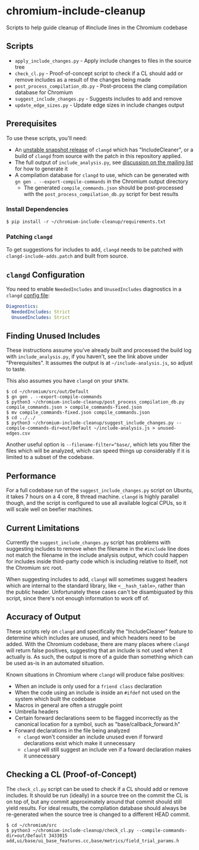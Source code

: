 # chromium-include-cleanup
Scripts to help guide cleanup of #include lines in the Chromium codebase

## Scripts

* `apply_include_changes.py` - Apply include changes to files in the source
  tree
* `check_cl.py` - Proof-of-concept script to check if a CL should add or
  remove includes as a result of the changes being made
* `post_process_compilation_db.py` - Post-process the clang compilation
  database for Chromium
* `suggest_include_changes.py` - Suggests includes to add and remove
* `update_edge_sizes.py` - Update edge sizes in include changes output

## Prerequisites

To use these scripts, you'll need:

* An [unstable snapshot release][clangd-releases] of `clangd` which has
  "IncludeCleaner", or a build of `clangd` from source with the patch in
  this repository applied.
* The full output of `include_analysis.py`, see
  [discussion on the mailing list][include-analysis] for how to generate it
* A compilation database for `clangd` to use, which can be generated with
  `gn gen . --export-compile-commands` in the Chromium output directory
  * The generated `compile_commands.json` should be post-processed with
    the `post_process_compilation_db.py` script for best results

### Install Dependencies

```
$ pip install -r ~/chromium-include-cleanup/requirements.txt
```

### Patching `clangd`

To get suggestions for includes to add, `clangd` needs to be patched with
`clangd-include-adds.patch` and built from source.

## `clangd` Configuration

You need to enable `NeededIncludes` and `UnusedIncludes` diagnostics in a
`clangd` [config file][clangd-config]:

```yaml
Diagnostics:
  NeededIncludes: Strict
  UnusedIncludes: Strict
```

## Finding Unused Includes

These instructions assume you've already built and processed the build
log with `include_analysis.py`, if you haven't, see the link above under
"Prerequisites". It assumes the output is at `~/include-analysis.js`, so
adjust to taste.

This also assumes you have `clangd` on your `$PATH`.

```shell
$ cd ~/chromium/src/out/Default
$ gn gen . --export-compile-commands
$ python3 ~/chromium-include-cleanup/post_process_compilation_db.py compile_commands.json > compile_commands-fixed.json
$ mv compile_commands-fixed.json compile_commands.json
$ cd ../../
$ python3 ~/chromium-include-cleanup/suggest_include_changes.py --compile-commands-dir=out/Default ~/include-analysis.js > unused-edges.csv
```

Another useful option is `--filename-filter=^base/`, which lets you filter the
files which will be analyzed, which can speed things up considerably if it is
limited to a subset of the codebase.

## Performance

For a full codebase run of the `suggest_include_changes.py` script on Ubuntu,
it takes 7 hours on a 4 core, 8 thread machine. `clangd` is highly parallel
though, and the script is configured to use all available logical CPUs, so it
will scale well on beefier machines.

## Current Limitations

Currently the `suggest_include_changes.py` script has problems with suggesting
includes to remove when the filename in the `#include` line does not match the
filename in the include analysis output, which could happen for includes
inside third-party code which is including relative to itself, not the
Chromium src root.

When suggesting includes to add, `clangd` will sometimes suggest headers which
are internal to the standard library, like `<__hash_table>`, rather than the
public header. Unfortunately these cases can't be disambiguated by this script,
since there's not enough information to work off of.

## Accuracy of Output

These scripts rely on `clangd` and specifically the "IncludeCleaner" feature
to determine which includes are unused, and which headers need to be added.
With the Chromium codebase, there are many places where `clangd` will return
false positives, suggesting that an include is not used when it actually is.
As such, the output is more of a guide than something which can be used as-is
in an automated situation.

Known situations in Chromium where `clangd` will produce false positives:

* When an include is only used for a `friend class` declaration
* When the code using an include is inside an `#ifdef` not used on the system
  which built the codebase
* Macros in general are often a struggle point
* Umbrella headers
* Certain forward declarations seem to be flagged incorrectly as the canonical
  location for a symbol, such as "base/callback_forward.h"
* Forward declarations in the file being analyzed
  * `clangd` won't consider an include unused even if forward declarations
    exist which make it unnecessary
  * `clangd` will still suggest an include ven if a foward declaration makes it
    unnecessary

## Checking a CL (Proof-of-Concept)

The `check_cl.py` script can be used to check if a CL should add or remove
includes. It should be run (ideally) in a source tree on the commit the CL is
on top of, but any commit approximately around that commit should still yield
results. For ideal results, the compilation database should always be
re-generated when the source tree is changed to a different HEAD commit.

```
$ cd ~/chromium/src
$ python3 ~/chromium-include-cleanup/check_cl.py --compile-commands-dir=out/Default 3433015
add,ui/base/ui_base_features.cc,base/metrics/field_trial_params.h
```

[clangd-releases]: https://github.com/clangd/clangd/releases
[include-analysis]: https://groups.google.com/a/chromium.org/g/chromium-dev/c/0ZME4DuE06k
[clangd-config]: https://clangd.llvm.org/config#files

